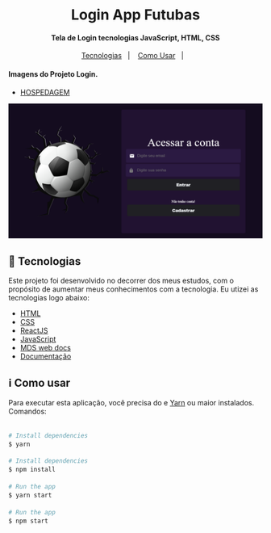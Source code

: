 <h1 align="center">
    Login App Futubas
</h1>

<h4 align="center">
  Tela de Login tecnologias JavaScript, HTML, CSS
</h4>

<p align="center">
  <a href="#rocket-tecnologias">Tecnologias</a>&nbsp;&nbsp;&nbsp;|&nbsp;&nbsp;&nbsp;
  <a href="#information_source-como-usar">Como Usar</a>&nbsp;&nbsp;&nbsp;|&nbsp;&nbsp;&nbsp;
</p>

<h4 align="left">
  Imagens do Projeto Login.
</h4>

-  [HOSPEDAGEM](https://jovial-hamilton-49167c.netlify.app/)

<a href="/assets/login-futubas.png"><img src="/assets/login-futubas.png"/></a>

## :rocket: Tecnologias

Este projeto foi desenvolvido no decorrer dos meus estudos, com o propósito de aumentar meus conhecimentos com a tecnologia. Eu utizei as tecnologias logo abaixo:

-  [HTML](https://developer.mozilla.org/pt-BR/docs/Web/HTML)
-  [CSS](https://developer.mozilla.org/pt-BR/docs/Web/CSS/)
-  [ReactJS](https://reactjs.org/)
-  [JavaScript](https://www.javascript.com/)
-  [MDS web docs](https://developer.mozilla.org/pt-BR/)
-  [Documentação](https://pt.wikipedia.org/wiki/JavaScript)

## :information_source: Como usar

Para executar esta aplicação, você precisa do e [Yarn](https://yarnpkg.com/) ou maior instalados. Comandos:

```bash

# Install dependencies
$ yarn

# Install dependencies
$ npm install

# Run the app
$ yarn start

# Run the app
$ npm start
```
